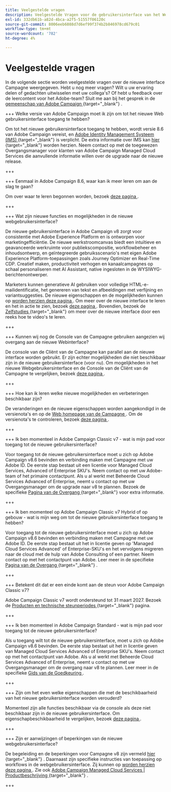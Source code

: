 ```yaml
---
title: Veelgestelde vragen
description: Veelgestelde Vragen voor de gebruikersinterface van het Web van de Campagne
exl-id: 332db61b-a82d-4bca-a2f5-51557f06120c
source-git-commit: 8006eeb6088d7d6ef99f374b2b846978cd679c01
workflow-type: tm+mt
source-wordcount: '782'
ht-degree: 4%

---
```


# Veelgestelde vragen

In de volgende sectie worden veelgestelde vragen over de nieuwe interface Campagne weergegeven. Hebt u nog meer vragen? Wilt u uw ervaring delen of gedachten uitwisselen met uw collega&#39;s? Of hebt u feedback over de leercontent voor het Adobe-team? Sluit me aan bij het gesprek in de [ gemeenschap van Adobe Campaign ](https://experienceleaguecommunities.adobe.com/t5/adobe-campaign-classic-v7/ct-p/adobe-campaign-classic-community){target="_blank"} .

+++ Welke versie van Adobe Campaign moet ik zijn om tot het nieuwe Web gebruikersinterface toegang te hebben?

Om tot het nieuwe gebruikersinterface toegang te hebben, wordt versie 8.6 van Adobe Campaign vereist, en [ Adobe Identity Management Systeem (IMS) ](https://helpx.adobe.com/nl/enterprise/using/identity.html){target="_blank"}  is verplicht. De extra informatie over IMS kan [ hier ](https://experienceleague.adobe.com/nl/docs/campaign/technotes-ac/tn-new/migrate-users-to-ims){target="_blank"}  worden herzien. Neem contact op met de toegewezen Overgangsmanager voor klanten van Adobe Campaign Managed Cloud Services die aanvullende informatie willen over de upgrade naar de nieuwe release.

+++

+++ Eenmaal in Adobe Campaign 8.6, waar kan ik meer leren om aan de slag te gaan?

Om over waar te leren begonnen worden, bezoek [ deze pagina ](../get-started/get-started.md).

+++

+++ Wat zijn nieuwe functies en mogelijkheden in de nieuwe webgebruikersinterface?

De nieuwe gebruikersinterface in Adobe Campaign v8 zorgt voor consistentie met Adobe Experience Platform en is ontworpen voor marketingefficiëntie. De nieuwe werkstroomcanvas biedt een intuïtieve en geavanceerde werkruimte voor publiekscompositie, workflowbeheer en inhoudsontwerp, en geïntegreerde gebruiksscenario&#39;s met eigen Adobe Experience Platform-toepassingen zoals Journey Optimizer en Real-Time CDP. Creatief maken, productiviteit verhogen en kanaalcampagnes op schaal personaliseren met AI Assistant, native ingesloten in de WYSIWYG-berichtenontwerper.

Marketers kunnen generatieve AI gebruiken voor volledige HTML-e-mailidentificatie, het genereren van tekst en afbeeldingen met verfijning en variantsuggesties. De nieuwe eigenschappen en de mogelijkheden kunnen op [ worden herzien deze pagina ](../rn/whats-new.md). Om meer over de nieuwe interface te leren en het in actie te zien, bezoek [ deze pagina ](../get-started/user-interface.md). Bovendien, bezoek de [ Zelfstudies ](https://experienceleague.adobe.com/nl/docs/campaign-web-learn/tutorials/overview){target="_blank"}  om meer over de nieuwe interface door een reeks hoe te video&#39;s te leren.

+++

+++ Kunnen wij nog de Console van de Campagne gebruiken aangezien wij overgang aan de nieuwe Webinterface?

De console van de Cliënt van de Campagne kan parallel aan de nieuwe interface worden gebruikt. Er zijn echter mogelijkheden die niet beschikbaar zijn in de nieuwe gebruikersinterface (voor nu). Om mogelijkheden in het nieuwe Webgebruikersinterface en de Console van de Cliënt van de Campagne te vergelijken, bezoek [ deze pagina ](../get-started/capability-matrix.md).

+++

+++ Hoe kan ik leren welke nieuwe mogelijkheden en verbeteringen beschikbaar zijn?

De veranderingen en de nieuwe eigenschappen worden aangekondigd in de versienota&#39;s en op de [ Web homepage van de Campagne ](../get-started/user-interface.md#user-interface-home). Om de versienota&#39;s te controleren, bezoek [ deze pagina ](../rn/release-notes.md).

+++

+++ Ik ben momenteel in Adobe Campaign Classic v7 - wat is mijn pad voor toegang tot de nieuwe gebruikersinterface?

Voor toegang tot de nieuwe gebruikersinterface moet u zich op Adobe Campaign v8.6 bevinden en verbinding maken met Campagne met uw Adobe ID. De eerste stap bestaat uit een licentie voor Managed Cloud Services, Advanced of Enterprise SKU&#39;s. Neem contact op met uw Adobe-team of het primaire contactpunt. Als u al werkt met Beheerde Cloud Services Advanced of Enterprise, neemt u contact op met uw Overgangsmanager om de upgrade naar v8 te plannen. Bezoek de specifieke [ Pagina van de Overgang ](https://experienceleague.adobe.com/nl/docs/campaign/campaign-v8/new/v7-to-v8){target="_blank"}  voor extra informatie.

+++

+++ Ik ben momenteel op Adobe Campaign Classic v7 Hybrid of op gebouw - wat is mijn weg om tot de nieuwe gebruikersinterface toegang te hebben?

Voor toegang tot de nieuwe gebruikersinterface moet u zich op Adobe Campaign v8.6 bevinden en verbinding maken met Campagne met uw Adobe ID. De eerste stap bestaat uit het in licentie geven op &#39;Managed Cloud Services Advanced&#39; of Enterprise-SKU&#39;s en het vervolgens migreren naar de cloud met de hulp van Adobe Consulting of een partner. Neem contact op met het contactpunt van Adobe. Leer meer in de specifieke [ Pagina van de Overgang ](https://experienceleague.adobe.com/nl/docs/campaign/campaign-v8/new/v7-to-v8){target="_blank"} .

+++

+++ Betekent dit dat er een einde komt aan de steun voor Adobe Campaign Classic v7?

Adobe Campaign Classic v7 wordt ondersteund tot 31 maart 2027. Bezoek de [ Producten en technische steunperiodes ](https://helpx.adobe.com/nl/support/programs/eol-matrix.html){target="_blank"}  pagina.

+++

+++ Ik ben momenteel in Adobe Campaign Standard - wat is mijn pad voor toegang tot de nieuwe gebruikersinterface?

Als u toegang wilt tot de nieuwe gebruikersinterface, moet u zich op Adobe Campaign v8.6 bevinden. De eerste stap bestaat uit het in licentie geven van Managed Cloud Services Advanced of Enterprise SKU&#39;s. Neem contact op met het contactpunt van Adobe. Als u al werkt met Beheerde Cloud Services Advanced of Enterprise, neemt u contact op met uw Overgangsmanager om de overgang naar v8 te plannen. Leer meer in de specifieke [ Gids van de Goedkeuring ](../../adoption/home.md).

+++

+++ Zijn om het even welke eigenschappen die met de beschikbaarheid van het nieuwe gebruikersinterface worden verouderd?

Momenteel zijn alle functies beschikbaar via de console als deze niet beschikbaar zijn in de nieuwe gebruikersinterface. Om eigenschapbeschikbaarheid te vergelijken, bezoek [ deze pagina ](../get-started/capability-matrix.md).

+++

+++ Zijn er aanwijzingen of beperkingen van de nieuwe webgebruikersinterface?

De begeleiding en de beperkingen voor Campagne v8 zijn vermeld [ hier ](https://experienceleague.adobe.com/nl/docs/campaign/campaign-v8/releases/ac-guardrails){target="_blank"} . Daarnaast zijn specifieke instructies van toepassing op workflows in de webgebruikersinterface. Zij kunnen op [ worden herzien deze pagina ](../get-started/guardrails.md). Zie ook [ Adobe Campaign Managed Cloud Services | Productbeschrijving ](https://helpx.adobe.com/nl/legal/product-descriptions/adobe-campaign-managed-cloud-services.html){target="_blank"} .

+++
